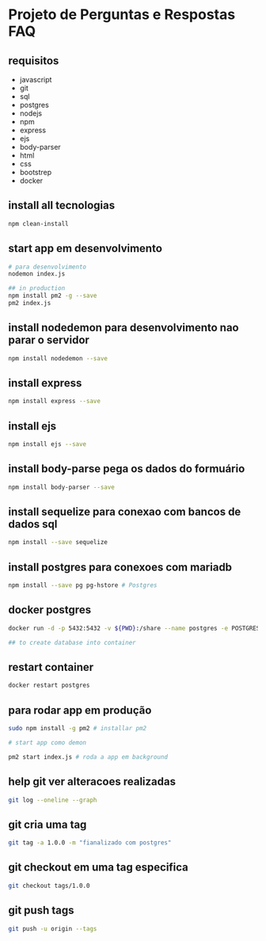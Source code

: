 # Projeto de Perguntas e Respostas FAQ

## requisitos

* javascript
* git
* sql
* postgres
* nodejs
* npm
* express
* ejs
* body-parser
* html
* css
* bootstrep
* docker

## install all tecnologias

```bash
npm clean-install
```

## start app em desenvolvimento

```bash
# para desenvolvimento
nodemon index.js

## in production
npm install pm2 -g --save
pm2 index.js
```

## install nodedemon para desenvolvimento nao parar o servidor

```bash
npm install nodedemon --save
```

## install express

```bash
npm install express --save
```

## install ejs

```bash
npm install ejs --save
```

## install body-parse pega os dados do formuário

```bash
npm install body-parser --save
```

## install sequelize para conexao com bancos de dados sql

```bash
npm install --save sequelize
```

## install postgres para conexoes com mariadb

```bash
npm install --save pg pg-hstore # Postgres
```

## docker postgres

```bash
docker run -d -p 5432:5432 -v ${PWD}:/share --name postgres -e POSTGRES_PASSWORD=postgres

## to create database into container
```

## restart container

```bash
docker restart postgres
```

## para rodar app em produção

```bash
sudo npm install -g pm2 # installar pm2

# start app como demon

pm2 start index.js # roda a app em background
```

## help git ver alteracoes realizadas

```bash
git log --oneline --graph
```

## git cria uma tag

```bash
git tag -a 1.0.0 -m "fianalizado com postgres"
```

## git checkout em uma tag especifica

```bash
git checkout tags/1.0.0
```

## git push tags

```bash
git push -u origin --tags
```
